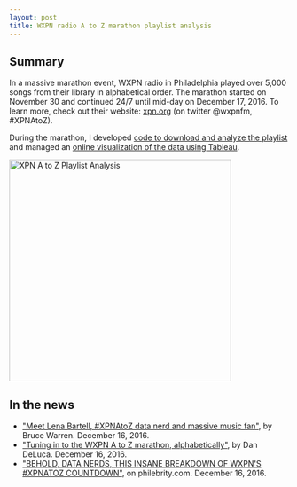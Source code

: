 ```yaml
---
layout: post
title: WXPN radio A to Z marathon playlist analysis
---
```


## Summary
In a massive marathon event, WXPN radio in Philadelphia played over 5,000 songs from their library in alphabetical order. The marathon started on November 30 and continued 24/7 until mid-day on December 17, 2016. To learn more, check out their website: 
<a href="http://xpn.org/music-artist/xpn-a-z">xpn.org</a> (on twitter @wxpnfm, #XPNAtoZ). 

During the marathon, I developed <a class="atoz" href="https://github.com/lenabradley/xpn_wordplay">code to download and analyze the playlist</a> and managed an <a class="atoz" href="http://public.tableau.com/views/XPN_AtoZ/XPNA-Z?%3AshowVizHome=no&:display_count=yes">online visualization of the data using Tableau</a>.

<a class="atoz" href="http://public.tableau.com/views/XPN_AtoZ/XPNA-Z?%3AshowVizHome=no&:display_count=yes">
<img alt='XPN A to Z Playlist Analysis' src="xpnatoz/xpnatoz.jpg" width="400px">
</a>

## In the news
* <a class="atoz" href="http://thekey.xpn.org/2016/12/16/lena-bartell/">"Meet Lena Bartell, #XPNAtoZ data nerd and massive music fan"</a>, by Bruce Warren. December 16, 2016.
* <a class="atoz" href="http://www.philly.com/philly/blogs/inthemix/Tuning-in-alphabetically-to-the-XPN-A-to-Z.html">"Tuning in to the WXPN A to Z marathon, alphabetically"</a>, by Dan DeLuca. December 16, 2016.
* <a class="atoz" href="http://www.philebrity.com/blog/2016/12/16/behold-data-nerds-this-is-insane-breakdown-of-wxpns-xpnatoz-countdown">"BEHOLD, DATA NERDS, THIS INSANE BREAKDOWN OF WXPN'S #XPNATOZ COUNTDOWN"</a>, on philebrity.com. December 16, 2016.
